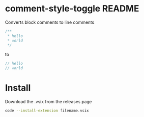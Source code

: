 # comment-style-toggle README

Converts block comments to line comments

```js
/**
 * hello
 * world
 */
```

to

```js
// hello
// world
```

# Install

Download the .vsix from the releases page

```sh
code --install-extension filename.vsix
```
